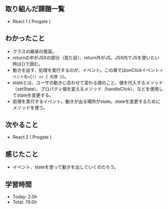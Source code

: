 ## 取り組んだ課題一覧
- React 1 ( Progate )
## わかったこと
- クラスの継承の復習。
- returnの中がJSXの部分（見た目）、return外がJS。JSX内でJSを使いたい時は{}で囲む。
- 動きを出す、処理を実行するのが、イベント。この章ではonClickイベント```イベント名={() => { 処理 }}```。
- stateとは、ユーザの動きに合わせて変わる値のこと、値を代入するメソッド（setState）、プロパティ値を変えるメソッド（handleClick）、などを使用してstateを変更する。
- 処理を実行するイベント。動きが出る場所がstate。stateを変更するためにメソッドを使う。
## 次やること
- React 2 ( Progate )
## 感じたこと
- イベント、stateを使って動きを出していくのだろう。
## 学習時間
- Today: 2.0h
- Total: 79.0h
